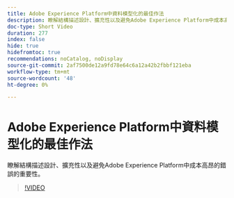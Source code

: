 ```yaml
---
title: Adobe Experience Platform中資料模型化的最佳作法
description: 瞭解結構描述設計、擴充性以及避免Adobe Experience Platform中成本高昂的錯誤的重要性。
doc-type: Short Video
duration: 277
index: false
hide: true
hidefromtoc: true
recommendations: noCatalog, noDisplay
source-git-commit: 2af7500de12a9fd78e64c6a12a42b2fbbf121eba
workflow-type: tm+mt
source-wordcount: '48'
ht-degree: 0%

---
```



# Adobe Experience Platform中資料模型化的最佳作法

瞭解結構描述設計、擴充性以及避免Adobe Experience Platform中成本高昂的錯誤的重要性。

<!-- 85_S655_3442541_276_best-practices-for-data-modeling-in-adobe-experience-platform -->
>[!VIDEO](https://video.tv.adobe.com/v/3458291/?learn=on&enablevpops=true)
